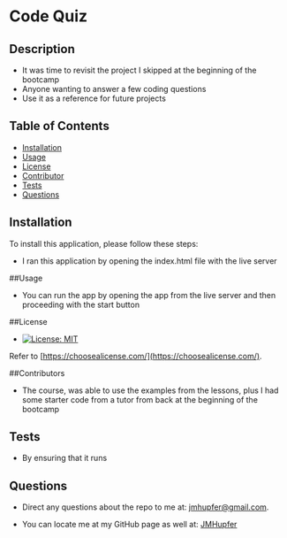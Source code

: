 # Code Quiz

  ## Description

  - It was time to revisit the project I skipped at the beginning of the bootcamp
  - Anyone wanting to answer a few coding questions
  - Use it as a reference for future projects

  ## Table of Contents

  - [Installation](#installation)
  - [Usage](#usage)
  - [License](#license)
  - [Contributor](#contributors)
  - [Tests](#tests)
  - [Questions](#questions) 

  
  ## Installation
  
  To install this application, please follow these steps:
  
  - I ran this application by opening the index.html file with the live server
  
  ##Usage
  
  - You can run the app by opening the app from the live server and then proceeding with the start button
  
  ##License

  - [![License: MIT](https://img.shields.io/badge/License-MIT-yellow.svg)](https://opensource.org/licenses/MIT)

  Refer to [https://choosealicense.com/](https://choosealicense.com/).

  ##Contributors

  - The course, was able to use the examples from the lessons, plus I had some starter code from a tutor from back at the beginning of the bootcamp

  ## Tests

  - By ensuring that it runs

  ## Questions

  - Direct any questions about the repo to me at: jmhupfer@gmail.com. 
  
  - You can locate me at my GitHub page as well at: [JMHupfer](https://github.com/JMHupfer/)